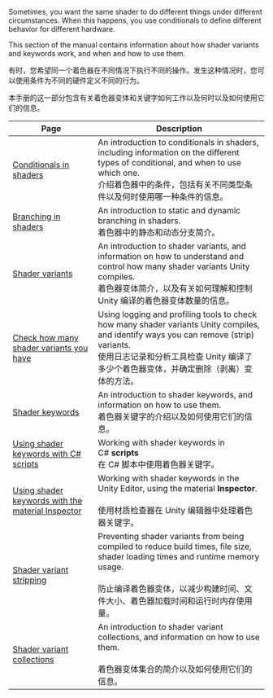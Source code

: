 
Sometimes, you want the same shader to do different things under different circumstances. When this happens, you use conditionals to define different behavior for different hardware.

This section of the manual contains information about how shader variants and keywords work, and when and how to use them.

有时，您希望同一个着色器在不同情况下执行不同的操作。发生这种情况时，您可以使用条件为不同的硬件定义不同的行为。

本手册的这一部分包含有关着色器变体和关键字如何工作以及何时以及如何使用它们的信息。

| **Page**                                                                                                                                                                                                                                                   | **Description**                                                                                                                                                                           |
| ---------------------------------------------------------------------------------------------------------------------------------------------------------------------------------------------------------------------------------------------------------- | ----------------------------------------------------------------------------------------------------------------------------------------------------------------------------------------- |
| [Conditionals in shaders](https://docs.unity.cn/2023.2/Documentation/Manual/shader-conditionals.html)                                                                                                                                                      | An introduction to conditionals in shaders, including information on the different types of conditional, and when to use which one.<br>介绍着色器中的条件，包括有关不同类型条件以及​​何时使用哪一种条件的信息。              |
| [Branching in shaders](https://docs.unity.cn/2023.2/Documentation/Manual/shader-branching.html)                                                                                                                                                            | An introduction to static and dynamic branching in shaders.<br>着色器中的静态和动态分支简介。                                                                                                            |
| [Shader variants](https://docs.unity.cn/2023.2/Documentation/Manual/shader-variants.html)[](https://docs.unity.cn/2023.2/Documentation/Manual/shader-variants.html)  <br>[](https://docs.unity.cn/2023.2/Documentation/Manual/Glossary.html#Shadervariant) | An introduction to shader variants, and information on how to understand and control how many shader variants Unity compiles.<br>着色器变体简介，以及有关如何理解和控制 Unity 编译的着色器变体数量的信息。                 |
| [Check how many shader variants you have](https://docs.unity.cn/2023.2/Documentation/Manual/shader-how-many-variants.html)                                                                                                                                 | Using logging and profiling tools to check how many shader variants Unity compiles, and identify ways you can remove (strip) variants.<br>使用日志记录和分析工具检查 Unity 编译了多少个着色器变体，并确定删除（剥离）变体的方法。 |
| [Shader keywords](https://docs.unity.cn/2023.2/Documentation/Manual/shader-keywords.html)                                                                                                                                                                  | An introduction to shader keywords, and information on how to use them.<br>着色器关键字的介绍以及如何使用它们的信息。                                                                                          |
| [Using shader keywords with C# scripts](https://docs.unity.cn/2023.2/Documentation/Manual/shader-keywords-scripts.html)                                                                                                                                    | Working with shader keywords in C# **scripts**<br>在 C# 脚本中使用着色器关键字。                                                                                                                       |
| [Using shader keywords with the material Inspector](https://docs.unity.cn/2023.2/Documentation/Manual/shader-keywords-material-inspector.html)                                                                                                             | Working with shader keywords in the Unity Editor, using the material **Inspector**.<br><br>使用材质检查器在 Unity 编辑器中处理着色器关键字。                                                                   |
| [Shader variant stripping](https://docs.unity.cn/2023.2/Documentation/Manual/shader-variant-stripping.html)                                                                                                                                                | Preventing shader variants from being compiled to reduce build times, file size, shader loading times and runtime memory usage.<br><br>防止编译着色器变体，以减少构建时间、文件大小、着色器加载时间和运行时内存使用量。           |
| [Shader variant collections](https://docs.unity.cn/2023.2/Documentation/Manual/shader-variant-collections.html)                                                                                                                                            | An introduction to shader variant collections, and information on how to use them.<br><br>着色器变体集合的简介以及如何使用它们的信息。                                                                          |
